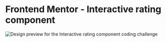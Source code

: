 # Frontend Mentor - Interactive rating component

![Design preview for the Interactive rating component coding challenge](./design/desktop-preview.jpg)
